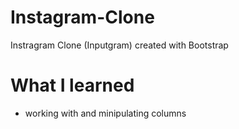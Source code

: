 # Instagram-Clone
Instragram Clone (Inputgram) created with Bootstrap
# What I learned
- working with and minipulating columns
